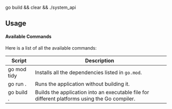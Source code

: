 go build && clear && ./system_api

## Usage

#### Available Commands

Here is a list of all the available commands:

| Script      | Description                                                                                   |
| ----------- | --------------------------------------------------------------------------------------------- |
| go mod tidy | Installs all the dependencies listed in `go.mod`.                                             |
| go run .    | Runs the application without building it.                                                     |
| go build .  | Builds the application into an executable file for different platforms using the Go compiler. |
